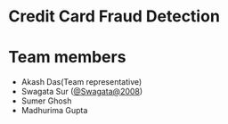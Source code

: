# Credit Card Fraud Detection


# Team members
* Akash Das(Team representative)
* Swagata Sur ([@Swagata@2008](https://github.com/Swagata2008))
* Sumer Ghosh
* Madhurima Gupta
